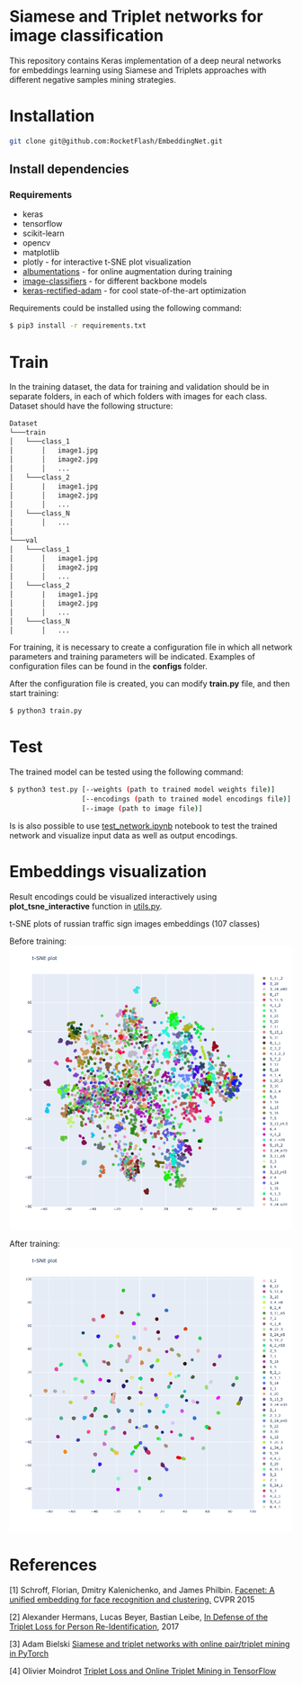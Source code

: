 # Siamese and Triplet networks for image classification

This repository contains Keras implementation of a deep neural networks for embeddings learning using Siamese and Triplets approaches with different negative samples mining strategies.

# Installation

```bash
git clone git@github.com:RocketFlash/EmbeddingNet.git
```

## Install dependencies

### Requirements

- keras
- tensorflow
- scikit-learn
- opencv
- matplotlib
- plotly - for interactive t-SNE plot visualization
- [albumentations](https://github.com/albu/albumentations) - for online augmentation during training
- [image-classifiers](https://github.com/qubvel/classification_models) - for different backbone models
- [keras-rectified-adam](https://github.com/CyberZHG/keras-radam) - for cool state-of-the-art optimization

Requirements could be installed using the following command:

```bash
$ pip3 install -r requirements.txt
```

# Train

In the training dataset, the data for training and validation should be in separate folders, in each of which folders with images for each class. Dataset should have the following structure:

```
Dataset
└───train
│   └───class_1
│       │   image1.jpg
│       │   image2.jpg
│       │   ...
│   └───class_2
│       |   image1.jpg
│       │   image2.jpg
│       │   ...
│   └───class_N
│       │   ...
│   
└───val
│   └───class_1
│       │   image1.jpg
│       │   image2.jpg
│       │   ...
│   └───class_2
│       |   image1.jpg
│       │   image2.jpg
│       │   ...
│   └───class_N
│       │   ...
```

For training, it is necessary to create a configuration file in which all network parameters and training parameters will be indicated. Examples of configuration files can be found in the **configs** folder. 

After the configuration file is created, you can modify **train.py** file, and then start training:

```bash
$ python3 train.py
```

# Test

The trained model can be tested using the following command:

```bash
$ python3 test.py [--weights (path to trained model weights file)] 
                  [--encodings (path to trained model encodings file)]
                  [--image (path to image file)]
```

Is is also possible to use [test_network.ipynb](https://github.com/RocketFlash/SiameseNet/blob/master/test_network.ipynb) notebook to test the trained network and visualize input data as well as output encodings.

# Embeddings visualization

Result encodings could be visualized interactively using **plot_tsne_interactive** function in [utils.py](https://github.com/RocketFlash/SiameseNet/blob/master/embedding_net/utils.py).

t-SNE plots of russian traffic sign images embeddings (107 classes)

Before training:
![t-SNE before](images/t-sne_without_training.png)

After training:
![t-SNE example](images/t-sne.png)


# References

[1] Schroff, Florian, Dmitry Kalenichenko, and James Philbin. [Facenet: A unified embedding for face recognition and clustering.](https://arxiv.org/abs/1503.03832) CVPR 2015

[2] Alexander Hermans, Lucas Beyer, Bastian Leibe, [In Defense of the Triplet Loss for Person Re-Identification](https://arxiv.org/pdf/1703.07737), 2017

[3] Adam Bielski [Siamese and triplet networks with online pair/triplet mining in PyTorch](https://github.com/adambielski/siamese-triplet)

[4] Olivier Moindrot [Triplet Loss and Online Triplet Mining in TensorFlow](https://omoindrot.github.io/triplet-loss)
